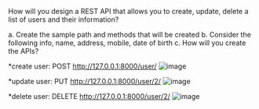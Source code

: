 How will you design a REST API that allows you to create, update, delete a list of users and their information?

a. Create the sample path and methods that will be created
b. Consider the following info, name, address, mobile, date of birth
c. How will you create the APIs?

*create user: POST http://127.0.0.1:8000/user/
![image](https://user-images.githubusercontent.com/16069950/204301435-f7e8f3ea-8d31-47ff-9f7d-3bec35d67f5f.png)

*update user: PUT http://127.0.0.1:8000/user/2/
![image](https://user-images.githubusercontent.com/16069950/204301739-a3dac218-cfc0-416c-bc3b-6d35a48196ff.png)

*delete user: DELETE http://127.0.0.1:8000/user/2/
![image](https://user-images.githubusercontent.com/16069950/204301925-b1a1bd91-f3f9-493a-8ea3-dfde37812064.png)
